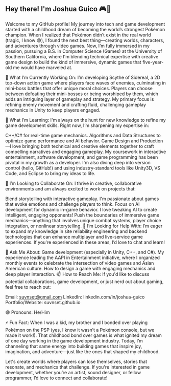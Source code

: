 ## Hey there! I'm Joshua Guico 🎮👾

Welcome to my GitHub profile! My journey into tech and game development started with a childhood dream of becoming the world’s strongest Pokémon champion. When I realized that Pokémon didn’t exist in the real world (tragic, I know 😅), I found the next best thing—creating worlds, characters, and adventures through video games. Now, I’m fully immersed in my passion, pursuing a B.S. in Computer Science (Games) at the University of Southern California, where I'm blending technical expertise with creative game design to build the kind of immersive, dynamic games that five-year-old me would have marveled at.

🔭 What I’m Currently Working On:
I’m developing Scythe of Sidereal, a 2D top-down action game where players face waves of enemies, culminating in mini-boss battles that offer unique moral choices. Players can choose between defeating their mini-bosses or being worshiped by them, which adds an intriguing layer of gameplay and strategy. My primary focus is refining enemy movement and crafting fluid, challenging gameplay mechanics in Unity to keep players engaged.

🌱 What I’m Learning:
I'm always on the hunt for new knowledge to refine my game development skills. Right now, I’m sharpening my expertise in:

C++/C# for real-time game mechanics.
Algorithms and Data Structures to optimize game performance and AI behavior.
Game Design and Production—I love bringing both technical and creative elements together to craft compelling narratives and engaging gameplay.
My coursework in interactive entertainment, software development, and game programming has been pivotal in my growth as a developer. I'm also diving deep into version control (hello, GitHub!) and using industry-standard tools like Unity3D, VS Code, and Eclipse to bring my ideas to life.

👯 I’m Looking to Collaborate On:
I thrive in creative, collaborative environments and am always excited to work on projects that:

Blend storytelling with interactive gameplay. I'm passionate about games that evoke emotions and challenge players to think.
Focus on AI development for dynamic in-game behavior. I love tweaking AI to create intelligent, engaging opponents!
Push the boundaries of immersive game mechanics—anything that involves unique combat systems, player choice integration, or nonlinear storytelling.
🤔 I’m Looking for Help With:
I’m eager to expand my knowledge in site reliability engineering and backend technologies that can enhance multiplayer and live-service game experiences. If you're experienced in these areas, I’d love to chat and learn!

💬 Ask Me About:
Game development (especially in Unity, C++, and C#).
My experience leading the AAPI in Entertainment initiative, where I organized monthly events to celebrate the intersection of video games and Asian American culture.
How to design a game with engaging mechanics and deep player interaction.
📫 How to Reach Me:
If you'd like to discuss potential collaborations, game development, or just nerd out about gaming, feel free to reach out:

Email: suvnset@gmail.com
LinkedIn: linkedin.com/in/joshua-guico
Portfolio/Website: suvnset.github.io

😄 Pronouns:
He/Him

⚡ Fun Fact:
When I was a kid, my brother and I bonded over playing Pokémon on the PSP (yes, I know it wasn’t a Pokémon console, but we made it work!). That childhood bond over games is what ignited my dream of one day working in the game development industry. Today, I’m channeling that same energy into building games that inspire joy, imagination, and adventure—just like the ones that shaped my childhood.

Let's create worlds where players can lose themselves, stories that resonate, and mechanics that challenge. If you're interested in game development, whether you’re an artist, sound designer, or fellow programmer, I’d love to connect and collaborate!


<!--
**suvnset/suvnset** is a ✨ _special_ ✨ repository because its `README.md` (this file) appears on your GitHub profile.

Here are some ideas to get you started:

- 🔭 I’m currently working on ...
- 🌱 I’m currently learning ...
- 👯 I’m looking to collaborate on ...
- 🤔 I’m looking for help with ...
- 💬 Ask me about ...
- 📫 How to reach me: ...
- 😄 Pronouns: ...
- ⚡ Fun fact: ...
-->
